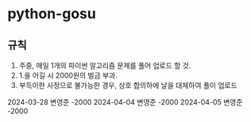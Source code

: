 # python-gosu

## 규칙
1. 주중, 매일 1개의 파이썬 알고리즘 문제를 풀어 업로드 할 것.
2. 1.을 어길 시 2000원의 벌금 부과.
3. 부득이한 사정으로 불가능한 경우, 상호 합의하에 날을 대체하여 풀이 업로드



2024-03-28 변영준 -2000
2024-04-04 변영준 -2000
2024-04-05 변영준 -2000